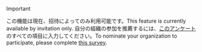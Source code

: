 > [!IMPORTANT]
> <span data-ttu-id="9ff86-101">この機能は現在、招待によってのみ利用可能です。</span><span class="sxs-lookup"><span data-stu-id="9ff86-101">This feature is currently available by invitation only.</span></span> <span data-ttu-id="9ff86-102">自分の組織の参加を推薦するには、[このアンケート](https://aka.ms/ax2012upgrade)のすべての項目に入力してください。</span><span class="sxs-lookup"><span data-stu-id="9ff86-102">To nominate your organization to participate, please complete [this survey](https://aka.ms/ax2012upgrade).</span></span> 
